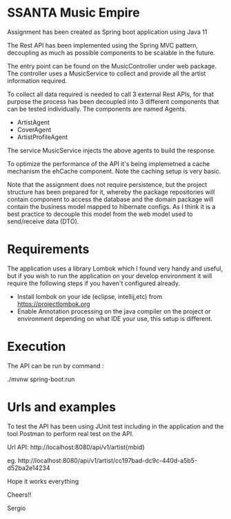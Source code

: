 
# SSANTA Music Empire

Assignment has been created as Spring boot application using Java 11

The Rest API has been implemented using the Spring MVC pattern, decoupling as much as possible components to be scalable in the future.

The entry point can be found on the MusicController under web package. The controller uses a MusicService to collect and provide all the artist information required.

To collect all data required is needed to call 3 external Rest APIs, for that purpose the process has been decoupled into 3 different components that can be tested individually. The components are named Agents.

* ArtistAgent
* CoverAgent
* ArtistProfileAgent

The service MusicService injects the above agents to build the response.

To optimize the performance of the API it's being implemetned a cache mechanism the ehCache component. Note the caching setup is very basic. 

Note that the assignment does not require persistence, but the project structure has been prepared for it, whereby the package repositories will contain component to access the database and the domain package will contain the business model mapped to hibernate configs. As I think it is a best practice to decouple this model from the web model used to send/receive data (DTO).

# Requirements

The application uses a library Lombok  which I found very handy and useful, but if you wish to run the application on your develop environment it will require the following steps if you haven't configured already.

* Install lombok on your ide (eclipse, intellij,etc) from https://projectlombok.org
* Enable Annotation processing on the java compiler on the project or environment depending on what IDE your use, this setup is different.

# Execution
The API can be run by command :
  
   ./mvnw spring-boot:run

# Urls and examples
 
 To test the API has been using JUnit test including in the application and the tool Postman to perform real test on the API.
 
 Url API: http://localhost:8080/api/v1/artist{mbid}
 
 eg. http://localhost:8080/api/v1/artist/cc197bad-dc9c-440d-a5b5-d52ba2e14234
 
 
 Hope it works everything
 
 Cheers!!
 
 Sergio
 